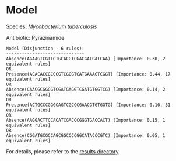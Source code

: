 
# Model

Species: *Mycobacterium tuberculosis*

Antibiotic: Pyrazinamide

```
Model (Disjunction - 6 rules):
------------------------------
Absence(AGAAGTCGTTCTGCACGTCGACGATGATCAA) [Importance: 0.30, 2 equivalent rules]
OR
Presence(ACACACCGCCCGTCGCGTCATGAAAGTCGGT) [Importance: 0.44, 17 equivalent rules]
OR
Absence(CAACGCGGCGTCGATGAGGTCGATGTGGTCG) [Importance: 0.14, 2 equivalent rules]
OR
Presence(ACTGCCCGGGCAGTCGCCCGAACGTGTGGTG) [Importance: 0.10, 31 equivalent rules]
OR
Absence(AAGGACTTCCACATCGACCCGGGTGACCACT) [Importance: 0.15, 1 equivalent rules]
OR
Absence(CGGATGCGCCAGCGGCCCCGGCATACCCGTC) [Importance: 0.05, 1 equivalent rules]

```

For details, please refer to the [results directory](../../../../../results/scm_b/mycobacterium%20tuberculosis/pyrazinamide/repeat_7/).


